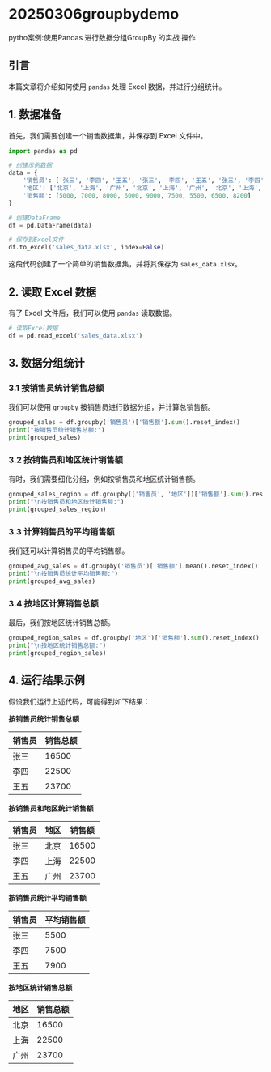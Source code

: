 # 20250306groupbydemo
pytho案例:使用Pandas 进行数据分组GroupBy 的实战 操作
## 引言
本篇文章将介绍如何使用 `pandas` 处理 Excel 数据，并进行分组统计。

## 1. 数据准备
首先，我们需要创建一个销售数据集，并保存到 Excel 文件中。

```python
import pandas as pd

# 创建示例数据
data = {
    '销售员': ['张三', '李四', '王五', '张三', '李四', '王五', '张三', '李四', '王五'],
    '地区': ['北京', '上海', '广州', '北京', '上海', '广州', '北京', '上海', '广州'],
    '销售额': [5000, 7000, 8000, 6000, 9000, 7500, 5500, 6500, 8200]
}

# 创建DataFrame
df = pd.DataFrame(data)

# 保存到Excel文件
df.to_excel('sales_data.xlsx', index=False)
```

这段代码创建了一个简单的销售数据集，并将其保存为 `sales_data.xlsx`。

## 2. 读取 Excel 数据
有了 Excel 文件后，我们可以使用 `pandas` 读取数据。

```python
# 读取Excel数据
df = pd.read_excel('sales_data.xlsx')
```

## 3. 数据分组统计
### 3.1 按销售员统计销售总额
我们可以使用 `groupby` 按销售员进行数据分组，并计算总销售额。

```python
grouped_sales = df.groupby('销售员')['销售额'].sum().reset_index()
print("按销售员统计销售总额:")
print(grouped_sales)
```

### 3.2 按销售员和地区统计销售额
有时，我们需要细化分组，例如按销售员和地区统计销售额。

```python
grouped_sales_region = df.groupby(['销售员', '地区'])['销售额'].sum().reset_index()
print("\n按销售员和地区统计销售额:")
print(grouped_sales_region)
```

### 3.3 计算销售员的平均销售额
我们还可以计算销售员的平均销售额。

```python
grouped_avg_sales = df.groupby('销售员')['销售额'].mean().reset_index()
print("\n按销售员统计平均销售额:")
print(grouped_avg_sales)
```

### 3.4 按地区计算销售总额
最后，我们按地区统计销售总额。

```python
grouped_region_sales = df.groupby('地区')['销售额'].sum().reset_index()
print("\n按地区统计销售总额:")
print(grouped_region_sales)
```

## 4. 运行结果示例
假设我们运行上述代码，可能得到如下结果：

**按销售员统计销售总额**

| 销售员 | 销售总额 |
|--------|---------|
| 张三  | 16500   |
| 李四  | 22500   |
| 王五  | 23700   |

**按销售员和地区统计销售额**

| 销售员 | 地区 | 销售额 |
|--------|------|-------|
| 张三  | 北京 | 16500  |
| 李四  | 上海 | 22500  |
| 王五  | 广州 | 23700  |

**按销售员统计平均销售额**

| 销售员 | 平均销售额 |
|--------|---------|
| 张三  | 5500   |
| 李四  | 7500   |
| 王五  | 7900   |

**按地区统计销售总额**

| 地区 | 销售总额 |
|------|---------|
| 北京 | 16500   |
| 上海 | 22500   |
| 广州 | 23700   |

